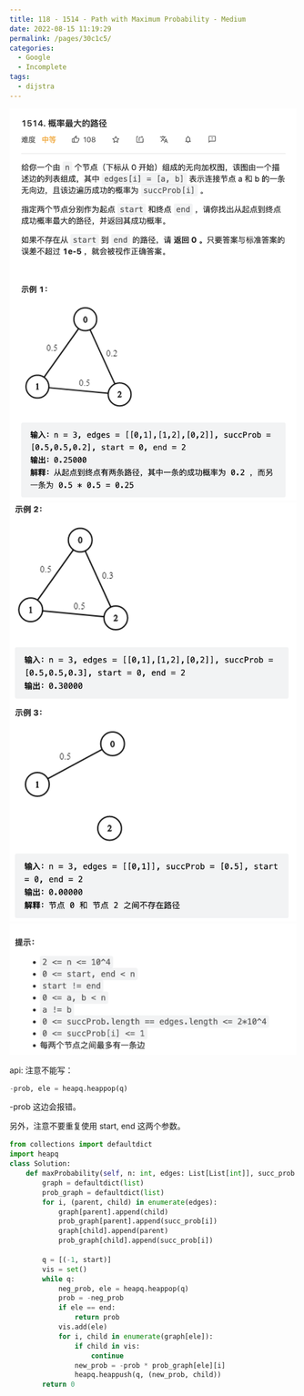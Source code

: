 ```yaml
---
title: 118 - 1514 - Path with Maximum Probability - Medium
date: 2022-08-15 11:19:29
permalink: /pages/30c1c5/
categories:
  - Google
  - Incomplete
tags:
  - dijstra
---
```


![](https://raw.githubusercontent.com/emmableu/image/master/202208240014316.png)
![](https://raw.githubusercontent.com/emmableu/image/master/202208240014586.png)![](https://raw.githubusercontent.com/emmableu/image/master/202208240015442.png)

api:
注意不能写： 
```python
-prob, ele = heapq.heappop(q)
```

-prob 这边会报错。

另外，注意不要重复使用 start, end 这两个参数。 

```python
from collections import defaultdict
import heapq
class Solution:
	def maxProbability(self, n: int, edges: List[List[int]], succ_prob: List[float], start: int, end: int) -> float:
		graph = defaultdict(list)
		prob_graph = defaultdict(list)
		for i, (parent, child) in enumerate(edges):
			graph[parent].append(child)
			prob_graph[parent].append(succ_prob[i])
			graph[child].append(parent)
			prob_graph[child].append(succ_prob[i])

		q = [(-1, start)]
		vis = set()
		while q:
			neg_prob, ele = heapq.heappop(q)
			prob = -neg_prob
			if ele == end:
				return prob
			vis.add(ele)
			for i, child in enumerate(graph[ele]):
				if child in vis:
					continue
				new_prob = -prob * prob_graph[ele][i]
				heapq.heappush(q, (new_prob, child))
		return 0
```